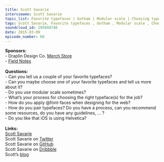 ```yaml
--- 
title: Scott Savarie
interviewee: Scott Savarie
topic_list: Favorite typefaces | Gotham | Modular scale | Choosing typefaces | Pairing typefaces | @font-face | Blackberry nonsense | iOS & Helvetica
tags: Scott Savarie, Favorite typefaces , Gotham , Modular scale , Choosing typefaces , Pairing typefaces , font-face , Blackberry nonsense , iOS  Helvetica
soundcloud_id: 195048746
date: 2015-03-09
episode_number: 68
---
```

 
<p class="show_notes_display"><b>Sponsors:<br></b>- Draplin Design Co. <a rel="nofollow" target="_blank" href="http://draplin.com/merch/">Merch Store</a><br>- <a rel="nofollow" target="_blank" href="http://fieldnotesbrand.com/">Field Notes</a><br><b><br>Questions:</b><br>- Can you tell us a couple of your favorite typefaces?<br>- Can you maybe choose one of your favorite typefaces and tell us more about it?<br>- Do you use modular scale sometimes?<br>- What’s your process for choosing the right typeface(s) for the job?<br>- How do you apply @font-faces when designing for the web?<br>- How do you pair typefaces? Do you have a process, can you recommend some resources, do you have any guidelines, … ?<br>- Do you like that iOS is using Helvetica?<br><br><b>Links:</b><br><a rel="nofollow" target="_blank" href="http://www.scottsavarie.ca/">Scott Savarie</a><br>Scott Savarie on <a rel="nofollow" target="_blank" href="https://twitter.com/scottsavarie">Twitter</a><br>Scott Savarie on <a rel="nofollow" target="_blank" href="https://github.com/ScottSavarie?tab=activity">GitHub</a><br>Scott Savarie on <a rel="nofollow" target="_blank" href="https://dribbble.com/ScottSavarie">Dribbble</a><br>Scott’s <a rel="nofollow" target="_blank" href="http://blog.scottsavarie.ca/">blog</a><br></p>
